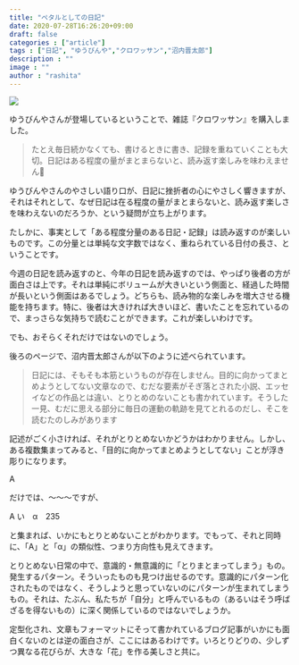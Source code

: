 ```yaml
---
title: "ペタルとしての日記"
date: 2020-07-28T16:26:20+09:00
draft: false
categories : ["article"]
tags : ["日記", "ゆうびんや","クロワッサン","沼内晋太郎"]
description : ""
image : ""
author : "rashita"
---
```


![](https://i.gyazo.com/4eef8e64afe0173bc35329fd1b331b52.jpg)

ゆうびんやさんが登場しているということで、雑誌『クロワッサン』を購入しました。

>たとえ毎日続かなくても、書けるときに書き、記録を重ねていくことも大切。日記はある程度の量がまとまらないと、読み返す楽しみを味わえません

ゆうびんやさんのやさしい語り口が、日記に挫折者の心にやさしく響きますが、それはそれとして、なぜ日記は在る程度の量がまとまらないと、読み返す楽しさを味わえないのだろうか、という疑問が立ち上がります。

たしかに、事実として「ある程度分量のある日記・記録」は読み返すのが楽しいものです。この分量とは単純な文字数ではなく、重ねられている日付の長さ、ということです。

今週の日記を読み返すのと、今年の日記を読み返すのでは、やっぱり後者の方が面白さは上です。それは単純にボリュームが大きいという側面と、経過した時間が長いという側面はあるでしょう。どちらも、読み物的な楽しみを増大させる機能を持ちます。特に、後者は大きければ大きいほど、書いたことを忘れているので、まっさらな気持ちで読むことができます。これが楽しいわけです。

でも、おそらくそれだけではないのでしょう。

後ろのページで、沼内晋太郎さんが以下のように述べられています。

>日記には、そもそも本筋というものが存在しません。目的に向かってまとめようとしてない文章なので、むだな要素がそぎ落とされた小説、エッセイなどの作品とは違い、とりとめのないことも書かれています。そうした一見、むだに思える部分に毎日の運動の軌跡を見てとれるのだし、そこを読むたのしみがあります

記述がごく小さければ、それがとりとめないかどうかはわかりません。しかし、ある複数集まってみると、「目的に向かってまとめようとしてない」ことが浮き彫りになります。

A

だけでは、〜〜〜ですが、

A い　α　235

と集まれば、いかにもとりとめないことがわかります。でもって、それと同時に、「A」と「α」の類似性、つまり方向性も見えてきます。

とりとめない日常の中で、意識的・無意識的に「とりまとまってしまう」もの。発生するパターン。そういったものも見つけ出せるのです。意識的にパターン化されたものではなく、そうしようと思っていないのにパターンが生まれてしまうもの。それは、たぶん、私たちが「自分」と呼んでいるもの（あるいはそう呼ばざるを得ないもの）に深く関係しているのではないでしょうか。

定型化され、文章もフォーマットにそって書かれているブログ記事がいかにも面白くないのとは逆の面白さが、ここにはあるわけです。いろとりどりの、少しずつ異なる花びらが、大きな「花」を作る美しさと共に。